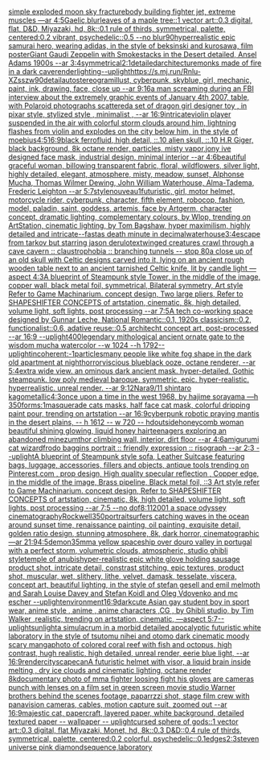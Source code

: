 [simple exploded moon sky fracture](https://www.ebank.nz/aiartgenerator?category=simple%2520exploded%2520moon%2520sky%2520fracture)[body building fighter jet, extreme muscles —ar 4:5](https://www.ebank.nz/aiartgenerator?category=body%2520building%2520fighter%2520jet%2C%2520extreme%2520muscles%2520%E2%80%94ar%25204%3A5)[Gaelic,](https://www.ebank.nz/aiartgenerator?category=Gaelic%2C)[blur](https://www.ebank.nz/aiartgenerator?category=blur)[leaves of a maple tree::1 vector art::0.3 digital, flat, D&D, Miyazaki, hd, 8k::0.1 rule of thirds, symmetrical, palette, centered:0.2 vibrant, psychedelic::0.5 --no blur](https://www.ebank.nz/aiartgenerator?category=leaves%2520of%2520a%2520maple%2520tree%3A%3A1%2520vector%2520art%3A%3A0.3%2520digital%2C%2520flat%2C%2520D%26D%2C%2520Miyazaki%2C%2520hd%2C%25208k%3A%3A0.1%2520rule%2520of%2520thirds%2C%2520symmetrical%2C%2520palette%2C%2520centered%3A0.2%2520vibrant%2C%2520psychedelic%3A%3A0.5%2520--no%2520blur)[90](https://www.ebank.nz/aiartgenerator?category=90)[hyperrealistic epic samurai hero, wearing adidas, in the style of beksinski and kurosawa, film poster](https://www.ebank.nz/aiartgenerator?category=hyperrealistic%2520epic%2520samurai%2520hero%2C%2520wearing%2520adidas%2C%2520in%2520the%2520style%2520of%2520beksinski%2520and%2520kurosawa%2C%2520film%2520poster)[Giant Gaudi Zeppelin with Smokestacks in the Desert detailed, Ansel Adams 1900s --ar 3:4](https://www.ebank.nz/aiartgenerator?category=Giant%2520Gaudi%2520Zeppelin%2520with%2520Smokestacks%2520in%2520the%2520Desert%2520detailed%2C%2520Ansel%2520Adams%25201900s%2520--ar%25203%3A4)[symmetrical](https://www.ebank.nz/aiartgenerator?category=symmetrical)[2:1](https://www.ebank.nz/aiartgenerator?category=2%3A1)[detailed](https://www.ebank.nz/aiartgenerator?category=detailed)[architecture](https://www.ebank.nz/aiartgenerator?category=architecture)[monks made of fire in a dark cave](https://www.ebank.nz/aiartgenerator?category=monks%2520made%2520of%2520fire%2520in%2520a%2520dark%2520cave)[render](https://www.ebank.nz/aiartgenerator?category=render)[lighting](https://www.ebank.nz/aiartgenerator?category=lighting)[--uplight](https://www.ebank.nz/aiartgenerator?category=--uplight)[<https://s.mj.run/Rnlu-XZsszw>](https://www.ebank.nz/aiartgenerator?category=%3Chttps%3A//s.mj.run/Rnlu-XZsszw%3E)[90](https://www.ebank.nz/aiartgenerator?category=90)[detail](https://www.ebank.nz/aiartgenerator?category=detail)[autostereogram](https://www.ebank.nz/aiartgenerator?category=autostereogram)[illust, cyberpunk, skyblue, girl, mechanic, paint, ink, drawing, face, close up --ar 9:16](https://www.ebank.nz/aiartgenerator?category=illust%2C%2520cyberpunk%2C%2520skyblue%2C%2520girl%2C%2520mechanic%2C%2520paint%2C%2520ink%2C%2520drawing%2C%2520face%2C%2520close%2520up%2520--ar%25209%3A16)[a man screaming during an FBI interview about the extremely graphic events of January 4th 2007, table, with Polaroid photographs scattered](https://www.ebank.nz/aiartgenerator?category=a%2520man%2520screaming%2520during%2520an%2520FBI%2520interview%2520about%2520the%2520extremely%2520graphic%2520events%2520of%2520January%25204th%25202007%2C%2520table%2C%2520with%2520Polaroid%2520photographs%2520scattered)[a set of dragon girl designer toy , in pixar style, stylized style , minimalist , --ar 16:9](https://www.ebank.nz/aiartgenerator?category=a%2520set%2520of%2520dragon%2520girl%2520designer%2520toy%2520%2C%2520in%2520pixar%2520style%2C%2520stylized%2520style%2520%2C%2520minimalist%2520%2C%2520--ar%252016%3A9)[intricate](https://www.ebank.nz/aiartgenerator?category=intricate)[violin player suspended in the air with colorful storm clouds around him, lightning flashes from violin and explodes on the city below him, in the style of moebius](https://www.ebank.nz/aiartgenerator?category=violin%2520player%2520suspended%2520in%2520the%2520air%2520with%2520colorful%2520storm%2520clouds%2520around%2520him%2C%2520lightning%2520flashes%2520from%2520violin%2520and%2520explodes%2520on%2520the%2520city%2520below%2520him%2C%2520in%2520the%2520style%2520of%2520moebius)[4:5](https://www.ebank.nz/aiartgenerator?category=4%3A5)[16:9](https://www.ebank.nz/aiartgenerator?category=16%3A9)[black ferrofluid, high detail, ::.10 alien skull, ::.10 H.R Giger, black background, 8k octane render, particles, misty vapor,](https://www.ebank.nz/aiartgenerator?category=black%2520ferrofluid%2C%2520high%2520detail%2C%2520%3A%3A.10%2520alien%2520skull%2C%2520%3A%3A.10%2520H.R%2520Giger%2C%2520black%2520background%2C%25208k%2520octane%2520render%2C%2520particles%2C%2520misty%2520vapor%2C)[jony ive designed face mask, industrial design, minimal interior --ar 4:6](https://www.ebank.nz/aiartgenerator?category=jony%2520ive%2520designed%2520face%2520mask%2C%2520industrial%2520design%2C%2520minimal%2520interior%2520--ar%25204%3A6)[beautiful graceful woman, billowing transparent fabric, floral, wildflowers, silver light, highly detailed, elegant, atmosphere, misty, meadow, sunset, Alphonse Mucha, Thomas Wilmer Dewing, John William Waterhouse, Alma-Tadema, Frederic Leighton --ar 5:7](https://www.ebank.nz/aiartgenerator?category=beautiful%2520graceful%2520woman%2C%2520billowing%2520transparent%2520fabric%2C%2520floral%2C%2520wildflowers%2C%2520silver%2520light%2C%2520highly%2520detailed%2C%2520elegant%2C%2520atmosphere%2C%2520misty%2C%2520meadow%2C%2520sunset%2C%2520Alphonse%2520Mucha%2C%2520Thomas%2520Wilmer%2520Dewing%2C%2520John%2520William%2520Waterhouse%2C%2520Alma-Tadema%2C%2520Frederic%2520Leighton%2520--ar%25205%3A7)[style](https://www.ebank.nz/aiartgenerator?category=style)[nouveau](https://www.ebank.nz/aiartgenerator?category=nouveau)[1](https://www.ebank.nz/aiartgenerator?category=1)[futuristic, girl, motor helmet, motorcycle rider, cyberpunk, character, fifth element, robocop, fashion, model, paladin, saint, goddess, artemis, face by Artgerm, character concept, dramatic lighting, complementary colours, by Wlop, trending on ArtStation, cinematic lighting, by Tom Bagshaw, hyper maximilism, highly detailed and intricate](https://www.ebank.nz/aiartgenerator?category=futuristic%2C%2520girl%2C%2520motor%2520helmet%2C%2520motorcycle%2520rider%2C%2520cyberpunk%2C%2520character%2C%2520fifth%2520element%2C%2520robocop%2C%2520fashion%2C%2520model%2C%2520paladin%2C%2520saint%2C%2520goddess%2C%2520artemis%2C%2520face%2520by%2520Artgerm%2C%2520character%2520concept%2C%2520dramatic%2520lighting%2C%2520complementary%2520colours%2C%2520by%2520Wlop%2C%2520trending%2520on%2520ArtStation%2C%2520cinematic%2520lighting%2C%2520by%2520Tom%2520Bagshaw%2C%2520hyper%2520maximilism%2C%2520highly%2520detailed%2520and%2520intricate)[--fast](https://www.ebank.nz/aiartgenerator?category=--fast)[as death minute in decimal](https://www.ebank.nz/aiartgenerator?category=as%2520death%2520minute%2520in%2520decimal)[waterhouse](https://www.ebank.nz/aiartgenerator?category=waterhouse)[3:4](https://www.ebank.nz/aiartgenerator?category=3%3A4)[escape from tarkov but starring jason derulo](https://www.ebank.nz/aiartgenerator?category=escape%2520from%2520tarkov%2520but%2520starring%2520jason%2520derulo)[text](https://www.ebank.nz/aiartgenerator?category=text)[winged creatures crawl through a cave cavern :: claustrophobia :: branching tunnels -- stop 80](https://www.ebank.nz/aiartgenerator?category=winged%2520creatures%2520crawl%2520through%2520a%2520cave%2520cavern%2520%3A%3A%2520claustrophobia%2520%3A%3A%2520branching%2520tunnels%2520--%2520stop%252080)[a close up of an old skull with Celtic designs carved into it, lying on an ancient rough wooden table next  to an ancient tarnished Celtic knife, lit by candle light —aspect 4:3](https://www.ebank.nz/aiartgenerator?category=a%2520close%2520up%2520of%2520an%2520old%2520skull%2520with%2520Celtic%2520designs%2520carved%2520into%2520it%2C%2520lying%2520on%2520an%2520ancient%2520rough%2520wooden%2520table%2520next%2520%2520to%2520an%2520ancient%2520tarnished%2520Celtic%2520knife%2C%2520lit%2520by%2520candle%2520light%2520%E2%80%94aspect%25204%3A3)[A blueprint of Steampunk style Tower,   in the middle of the image,   copper wall, black metal foil, symmetrical,  Bilateral symmetry,  Art style Refer to Game Machinarium.  concept design, Two large pliers, Refer to SHAPESHIFTER CONCEPTS  of artstation, cinematic,  8k, high detailed,  volume light,  soft lights,  post processing    --ar 7:5](https://www.ebank.nz/aiartgenerator?category=A%2520blueprint%2520of%2520Steampunk%2520style%2520Tower%2C%2520%2520%2520in%2520the%2520middle%2520of%2520the%2520image%2C%2520%2520%2520copper%2520wall%2C%2520black%2520metal%2520foil%2C%2520symmetrical%2C%2520%2520Bilateral%2520symmetry%2C%2520%2520Art%2520style%2520Refer%2520to%2520Game%2520Machinarium.%2520%2520concept%2520design%2C%2520Two%2520large%2520pliers%2C%2520Refer%2520to%2520SHAPESHIFTER%2520CONCEPTS%2520%2520of%2520artstation%2C%2520cinematic%2C%2520%25208k%2C%2520high%2520detailed%2C%2520%2520volume%2520light%2C%2520%2520soft%2520lights%2C%2520%2520post%2520processing%2520%2520%2520%2520--ar%25207%3A5)[A tech co-working space designed by Gunnar Leche, National Romantic::0.1, 1920s classicism::0.2, functionalist::0.6, adative reuse::0.5 architecht concept art, post-processed  --ar 16:9 --uplight](https://www.ebank.nz/aiartgenerator?category=A%2520tech%2520co-working%2520space%2520designed%2520by%2520Gunnar%2520Leche%2C%2520National%2520Romantic%3A%3A0.1%2C%25201920s%2520classicism%3A%3A0.2%2C%2520functionalist%3A%3A0.6%2C%2520adative%2520reuse%3A%3A0.5%2520architecht%2520concept%2520art%2C%2520post-processed%2520%2520--ar%252016%3A9%2520--uplight)[400](https://www.ebank.nz/aiartgenerator?category=400)[legendary mithological ancient ornate gate to the wisdom mucha watercolor --w 1024 --h 1792](https://www.ebank.nz/aiartgenerator?category=legendary%2520mithological%2520ancient%2520ornate%2520gate%2520to%2520the%2520wisdom%2520mucha%2520watercolor%2520--w%25201024%2520--h%25201792)[--uplight](https://www.ebank.nz/aiartgenerator?category=--uplight)[incoherent:-1](https://www.ebank.nz/aiartgenerator?category=incoherent%3A-1)[particles](https://www.ebank.nz/aiartgenerator?category=particles)[many people like white fog shape in the dark old apartment at night](https://www.ebank.nz/aiartgenerator?category=many%2520people%2520like%2520white%2520fog%2520shape%2520in%2520the%2520dark%2520old%2520apartment%2520at%2520night)[horror](https://www.ebank.nz/aiartgenerator?category=horror)[viscious blueblack ooze, octane renderer, --ar 5:4](https://www.ebank.nz/aiartgenerator?category=viscious%2520blueblack%2520ooze%2C%2520octane%2520renderer%2C%2520--ar%25205%3A4)[extra wide view. an ominous dark ancient mask. hyper-detailed. Gothic steampunk. low poly medieval baroque. symmetric. epic. hyper-realistic. hyperrealistic. unreal render. --ar 9:12](https://www.ebank.nz/aiartgenerator?category=extra%2520wide%2520view.%2520an%2520ominous%2520dark%2520ancient%2520mask.%2520hyper-detailed.%2520Gothic%2520steampunk.%2520low%2520poly%2520medieval%2520baroque.%2520symmetric.%2520epic.%2520hyper-realistic.%2520hyperrealistic.%2520unreal%2520render.%2520--ar%25209%3A12)[Nara](https://www.ebank.nz/aiartgenerator?category=Nara)[9/11 shintaro kago](https://www.ebank.nz/aiartgenerator?category=9/11%2520shintaro%2520kago)[metallic](https://www.ebank.nz/aiartgenerator?category=metallic)[4:3](https://www.ebank.nz/aiartgenerator?category=4%3A3)[once upon a time in the west 1968, by hajime sorayama —h 350](https://www.ebank.nz/aiartgenerator?category=once%2520upon%2520a%2520time%2520in%2520the%2520west%25201968%2C%2520by%2520hajime%2520sorayama%2520%E2%80%94h%2520350)[forms:1](https://www.ebank.nz/aiartgenerator?category=forms%3A1)[masquerade cats masks, half face cat mask, colorful dripping paint pour, trending on artstation --ar 16:9](https://www.ebank.nz/aiartgenerator?category=masquerade%2520cats%2520masks%2C%2520half%2520face%2520cat%2520mask%2C%2520colorful%2520dripping%2520paint%2520pour%2C%2520trending%2520on%2520artstation%2520--ar%252016%3A9)[cyberpunk robotic praying mantis in the desert plains, -- h 1612 -- w 720 -- hd](https://www.ebank.nz/aiartgenerator?category=cyberpunk%2520robotic%2520praying%2520mantis%2520in%2520the%2520desert%2520plains%2C%2520--%2520h%25201612%2520--%2520w%2520720%2520--%2520hd)[outside](https://www.ebank.nz/aiartgenerator?category=outside)[honeycomb woman beautiful shining glowing, liquid honey hair](https://www.ebank.nz/aiartgenerator?category=honeycomb%2520woman%2520beautiful%2520shining%2520glowing%2C%2520liquid%2520honey%2520hair)[teenagers exploring an abandoned mine](https://www.ebank.nz/aiartgenerator?category=teenagers%2520exploring%2520an%2520abandoned%2520mine)[zumthor climbing wall, interior, dirt floor --ar 4:6](https://www.ebank.nz/aiartgenerator?category=zumthor%2520climbing%2520wall%2C%2520interior%2C%2520dirt%2520floor%2520--ar%25204%3A6)[amigurumi cat wizard](https://www.ebank.nz/aiartgenerator?category=amigurumi%2520cat%2520wizard)[frodo baggins portrait :: friendly expression :: risograph --ar 2:3 --uplight](https://www.ebank.nz/aiartgenerator?category=frodo%2520baggins%2520portrait%2520%3A%3A%2520friendly%2520expression%2520%3A%3A%2520risograph%2520--ar%25202%3A3%2520--uplight)[A blueprint of Steampunk style sofa,  Leather Suitcase featuring bags, luggage, accessories, fillers and objects,  antique tools trending on Pinterest.com  , prop design, High quality specular reflection , Copper  edge, in the middle of the image, Brass pipeline,  Black metal foil,  ::3  Art style refer to Game Machinarium.  concept design, Refer to SHAPESHIFTER CONCEPTS  of artstation, cinematic,  8k, high detailed,  volume light,  soft lights,  post processing    --ar 7:5   --no dof](https://www.ebank.nz/aiartgenerator?category=A%2520blueprint%2520of%2520Steampunk%2520style%2520sofa%2C%2520%2520Leather%2520Suitcase%2520featuring%2520bags%2C%2520luggage%2C%2520accessories%2C%2520fillers%2520and%2520objects%2C%2520%2520antique%2520tools%2520trending%2520on%2520Pinterest.com%2520%2520%2C%2520prop%2520design%2C%2520High%2520quality%2520specular%2520reflection%2520%2C%2520Copper%2520%2520edge%2C%2520in%2520the%2520middle%2520of%2520the%2520image%2C%2520Brass%2520pipeline%2C%2520%2520Black%2520metal%2520foil%2C%2520%2520%3A%3A3%2520%2520Art%2520style%2520refer%2520to%2520Game%2520Machinarium.%2520%2520concept%2520design%2C%2520Refer%2520to%2520SHAPESHIFTER%2520CONCEPTS%2520%2520of%2520artstation%2C%2520cinematic%2C%2520%25208k%2C%2520high%2520detailed%2C%2520%2520volume%2520light%2C%2520%2520soft%2520lights%2C%2520%2520post%2520processing%2520%2520%2520%2520--ar%25207%3A5%2520%2520%2520--no%2520dof)[8:11](https://www.ebank.nz/aiartgenerator?category=8%3A11)[2001 a space odyssey cinematography](https://www.ebank.nz/aiartgenerator?category=2001%2520a%2520space%2520odyssey%2520cinematography)[Rockwell](https://www.ebank.nz/aiartgenerator?category=Rockwell)[350](https://www.ebank.nz/aiartgenerator?category=350)[portrait](https://www.ebank.nz/aiartgenerator?category=portrait)[surfers catching waves in the ocean around sunset time, renaissance painting, oil painting, exquisite detail, golden ratio design, stunning atmosphere, 8k, dark horror, cinematographic —ar 21:9](https://www.ebank.nz/aiartgenerator?category=surfers%2520catching%2520waves%2520in%2520the%2520ocean%2520around%2520sunset%2520time%2C%2520renaissance%2520painting%2C%2520oil%2520painting%2C%2520exquisite%2520detail%2C%2520golden%2520ratio%2520design%2C%2520stunning%2520atmosphere%2C%25208k%2C%2520dark%2520horror%2C%2520cinematographic%2520%E2%80%94ar%252021%3A9)[4:5](https://www.ebank.nz/aiartgenerator?category=4%3A5)[demon](https://www.ebank.nz/aiartgenerator?category=demon)[35mm](https://www.ebank.nz/aiartgenerator?category=35mm)[a yellow spaceship over douro valley in portugal with a perfect storm, volumetric clouds, atmospheric, studio ghibli style](https://www.ebank.nz/aiartgenerator?category=a%2520yellow%2520spaceship%2520over%2520douro%2520valley%2520in%2520portugal%2520with%2520a%2520perfect%2520storm%2C%2520volumetric%2520clouds%2C%2520atmospheric%2C%2520studio%2520ghibli%2520style)[temple of anubis](https://www.ebank.nz/aiartgenerator?category=temple%2520of%2520anubis)[hyper-realistic epic white glove holding sausage product shot, intricate detail, constrast stitching, epic textures, product shot, muscular, wet, slithery, lithe, velvet, damask, tesselate, viscera, concept art, beautiful lighting, in the style of stefan gesell and emil melmoth and Sarah Louise Davey and Stefan Koidl and Oleg Vdovenko and mc escher --uplight](https://www.ebank.nz/aiartgenerator?category=hyper-realistic%2520epic%2520white%2520glove%2520holding%2520sausage%2520product%2520shot%2C%2520intricate%2520detail%2C%2520constrast%2520stitching%2C%2520epic%2520textures%2C%2520product%2520shot%2C%2520muscular%2C%2520wet%2C%2520slithery%2C%2520lithe%2C%2520velvet%2C%2520damask%2C%2520tesselate%2C%2520viscera%2C%2520concept%2520art%2C%2520beautiful%2520lighting%2C%2520in%2520the%2520style%2520of%2520stefan%2520gesell%2520and%2520emil%2520melmoth%2520and%2520Sarah%2520Louise%2520Davey%2520and%2520Stefan%2520Koidl%2520and%2520Oleg%2520Vdovenko%2520and%2520mc%2520escher%2520--uplight)[environment](https://www.ebank.nz/aiartgenerator?category=environment)[16:9](https://www.ebank.nz/aiartgenerator?category=16%3A9)[dark](https://www.ebank.nz/aiartgenerator?category=dark)[cute Asian gay student boy in sport wear, anime style , anime , anime characters ,CG , by Ghibli studio, by Tim Walker ,realistic, trending on artstation, cinematic, —aspect 5:7](https://www.ebank.nz/aiartgenerator?category=cute%2520Asian%2520gay%2520student%2520boy%2520in%2520sport%2520wear%2C%2520anime%2520style%2520%2C%2520anime%2520%2C%2520anime%2520characters%2520%2CCG%2520%2C%2520by%2520Ghibli%2520studio%2C%2520by%2520Tim%2520Walker%2520%2Crealistic%2C%2520trending%2520on%2520artstation%2C%2520cinematic%2C%2520%E2%80%94aspect%25205%3A7)[--uplight](https://www.ebank.nz/aiartgenerator?category=--uplight)[sunlight](https://www.ebank.nz/aiartgenerator?category=sunlight)[a simulacrum in a morbid detailed apocalyptic futuristic white laboratory in the style of tsutomu nihei and otomo dark cinematic moody scary manga](https://www.ebank.nz/aiartgenerator?category=a%2520simulacrum%2520in%2520a%2520morbid%2520detailed%2520apocalyptic%2520futuristic%2520white%2520laboratory%2520in%2520the%2520style%2520of%2520tsutomu%2520nihei%2520and%2520otomo%2520dark%2520cinematic%2520moody%2520scary%2520manga)[photo of colored coral reef with fish and octopus, high contrast, hugh realistic, high detailed, unreal render, eerie blue light, --ar 16:9](https://www.ebank.nz/aiartgenerator?category=photo%2520of%2520colored%2520coral%2520reef%2520with%2520fish%2520and%2520octopus%2C%2520high%2520contrast%2C%2520hugh%2520realistic%2C%2520high%2520detailed%2C%2520unreal%2520render%2C%2520eerie%2520blue%2520light%2C%2520--ar%252016%3A9)[render](https://www.ebank.nz/aiartgenerator?category=render)[cityscape](https://www.ebank.nz/aiartgenerator?category=cityscape)[can](https://www.ebank.nz/aiartgenerator?category=can)[A futuristic helmet with visor, a liquid brain inside melting , dry ice clouds and cinematic lighting, octane render 8k](https://www.ebank.nz/aiartgenerator?category=A%2520futuristic%2520helmet%2520with%2520visor%2C%2520a%2520liquid%2520brain%2520inside%2520melting%2520%2C%2520dry%2520ice%2520clouds%2520and%2520cinematic%2520lighting%2C%2520octane%2520render%25208k)[documentary photo of mma fighter loosing fight his gloves are cameras punch with lenses on a film set in green screen movie studio Warner brothers behind the scenes footage, paparrzzi shot, stage film crew with panavision cameras, cables, motion capture suit, zoomed out  --ar 16:9](https://www.ebank.nz/aiartgenerator?category=documentary%2520photo%2520of%2520mma%2520fighter%2520loosing%2520fight%2520his%2520gloves%2520are%2520cameras%2520punch%2520with%2520lenses%2520on%2520a%2520film%2520set%2520in%2520green%2520screen%2520movie%2520studio%2520Warner%2520brothers%2520behind%2520the%2520scenes%2520footage%2C%2520paparrzzi%2520shot%2C%2520stage%2520film%2520crew%2520with%2520panavision%2520cameras%2C%2520cables%2C%2520motion%2520capture%2520suit%2C%2520zoomed%2520out%2520%2520--ar%252016%3A9)[majestic cat, papercraft, layered paper, white background, detailed textured paper -- wallpaper -- uplight](https://www.ebank.nz/aiartgenerator?category=majestic%2520cat%2C%2520papercraft%2C%2520layered%2520paper%2C%2520white%2520background%2C%2520detailed%2520textured%2520paper%2520--%2520wallpaper%2520--%2520uplight)[cursed sphere of gods::1 vector art::0.3 digital, flat Miyazaki, Monet, hd, 8k::0.3 D&D::0.4 rule of thirds, symmetrical, palette, centered:0.2 colorful, psychedelic::0.1](https://www.ebank.nz/aiartgenerator?category=cursed%2520sphere%2520of%2520gods%3A%3A1%2520vector%2520art%3A%3A0.3%2520digital%2C%2520flat%2520Miyazaki%2C%2520Monet%2C%2520hd%2C%25208k%3A%3A0.3%2520D%26D%3A%3A0.4%2520rule%2520of%2520thirds%2C%2520symmetrical%2C%2520palette%2C%2520centered%3A0.2%2520colorful%2C%2520psychedelic%3A%3A0.1)[edges](https://www.ebank.nz/aiartgenerator?category=edges)[2:3](https://www.ebank.nz/aiartgenerator?category=2%3A3)[steven universe pink diamond](https://www.ebank.nz/aiartgenerator?category=steven%2520universe%2520pink%2520diamond)[sequence,](https://www.ebank.nz/aiartgenerator?category=sequence%2C)[laboratory](https://www.ebank.nz/aiartgenerator?category=laboratory)
